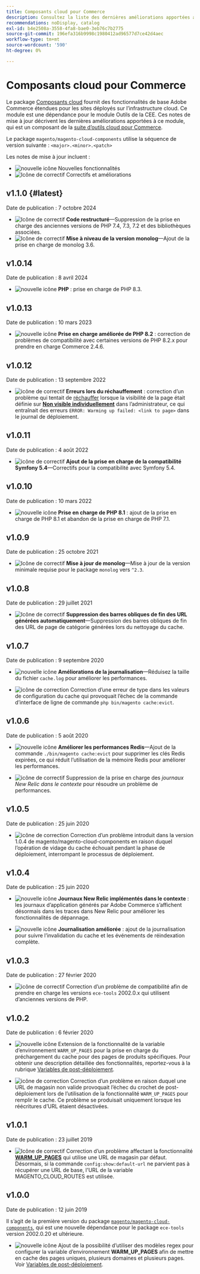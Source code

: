 ```yaml
---
title: Composants cloud pour Commerce
description: Consultez la liste des dernières améliorations apportées au module Composants Cloud .
recommendations: noDisplay, catalog
exl-id: b4e2508a-3558-4fa8-bae0-3eb76c7b2775
source-git-commit: 196efa316b9998c1980412ad96577d7ce42d4aec
workflow-type: tm+mt
source-wordcount: '590'
ht-degree: 0%

---
```


# Composants cloud pour Commerce

Le package [ Composants cloud](https://github.com/magento/magento-cloud-components) fournit des fonctionnalités de base Adobe Commerce étendues pour les sites déployés sur l’infrastructure cloud. Ce module est une dépendance pour le module Outils de la CEE. Ces notes de mise à jour décrivent les dernières améliorations apportées à ce module, qui est un composant de la [suite d’outils cloud pour Commerce](cloud-tools-suite.md).

Le package `magento/magento-cloud-components` utilise la séquence de version suivante : `<major>.<minor>.<patch>`

Les notes de mise à jour incluent :

- ![nouvelle icône](../../assets/new.svg) Nouvelles fonctionnalités
- ![Icône de correctif](../../assets/fix.svg) Correctifs et améliorations

<!--Add release notes below-->

## v1.1.0 {#latest}

Date de publication : 7 octobre 2024

- ![Icône de correctif](../../assets/fix.svg) **Code restructuré**—Suppression de la prise en charge des anciennes versions de PHP 7.4, 7.3, 7.2 et des bibliothèques associées.<!-- MCLOUD-9278 - -->
- ![Icône de correctif](../../assets/fix.svg) **Mise à niveau de la version monolog**—Ajout de la prise en charge de monolog 3.6.<!-- MCLOUD-12855 - -->

## v1.0.14

Date de publication : 8 avril 2024

- ![nouvelle icône](../../assets/new.svg) **PHP** : prise en charge de PHP 8.3.

## v1.0.13

Date de publication : 10 mars 2023

- ![nouvelle icône](../../assets/new.svg) **Prise en charge améliorée de PHP 8.2** : correction de problèmes de compatibilité avec certaines versions de PHP 8.2.x pour prendre en charge Commerce 2.4.6.

## v1.0.12

Date de publication : 13 septembre 2022

- ![icône de correctif](../../assets/fix.svg) **Erreurs lors du réchauffement** : correction d’un problème qui tentait de [réchauffer](../environment/variables-post-deploy.md#warm_up_pages) lorsque la visibilité de la page était définie sur [**Non visible individuellement**](https://experienceleague.adobe.com/en/docs/commerce-admin/systems/data-transfer/data-attributes-product#simple-product-csv-file-structure) dans l’administrateur, ce qui entraînait des erreurs `ERROR: Warming up failed: <link to page>` dans le journal de déploiement.<!-- MCLOUD-9134 -->

## v1.0.11

Date de publication : 4 août 2022

- ![icône de correctif](../../assets/fix.svg) **Ajout de la prise en charge de la compatibilité Symfony 5.4**—Correctifs pour la compatibilité avec Symfony 5.4.<!-- AC-3550 -->

## v1.0.10

Date de publication : 10 mars 2022

- ![nouvelle icône](../../assets/new.svg) **Prise en charge de PHP 8.1** : ajout de la prise en charge de PHP 8.1 et abandon de la prise en charge de PHP 7.1.

## v1.0.9

Date de publication : 25 octobre 2021

- ![Icône de correctif](../../assets/fix.svg) **Mise à jour de monolog**—Mise à jour de la version minimale requise pour le package `monolog` vers `^2.3`.<!-- ACMP-1263 -->

## v1.0.8

Date de publication : 29 juillet 2021

- ![Icône de correctif](../../assets/fix.svg) **Suppression des barres obliques de fin des URL générées automatiquement**—Suppression des barres obliques de fin des URL de page de catégorie générées lors du nettoyage du cache.<!--MCLOUD-7192-->

## v1.0.7

Date de publication : 9 septembre 2020

- ![nouvelle icône](../../assets/new.svg) **Améliorations de la journalisation**—Réduisez la taille du fichier `cache.log` pour améliorer les performances.<!--MCLOUD-6859-->

- ![icône de correction](../../assets/fix.svg) Correction d’une erreur de type dans les valeurs de configuration du cache qui provoquait l’échec de la commande d’interface de ligne de commande `php bin/magento cache:evict`.

## v1.0.6

Date de publication : 5 août 2020

- ![nouvelle icône](../../assets/new.svg) **Améliorer les performances Redis**—Ajout de la commande `./bin/magento cache:evict` pour supprimer les clés Redis expirées, ce qui réduit l’utilisation de la mémoire Redis pour améliorer les performances.<!--MCLOUD-6023-->

- ![icône de correctif](../../assets/fix.svg) Suppression de la prise en charge des *journaux New Relic dans le contexte* pour résoudre un problème de performances.<!--MCLOUD-6422-->

## v1.0.5

Date de publication : 25 juin 2020

- ![icône de correction](../../assets/fix.svg) Correction d’un problème introduit dans la version 1.0.4 de magento/magento-cloud-components en raison duquel l’opération de vidage du cache échouait pendant la phase de déploiement, interrompant le processus de déploiement.

## v1.0.4

Date de publication : 25 juin 2020

- ![nouvelle icône](../../assets/new.svg) **Journaux New Relic implémentés dans le contexte** : les journaux d’application générés par Adobe Commerce s’affichent désormais dans les traces dans New Relic pour améliorer les fonctionnalités de dépannage.<!--MCLOUD-6029-->

- ![nouvelle icône](../../assets/new.svg) **Journalisation améliorée** : ajout de la journalisation pour suivre l’invalidation du cache et les événements de réindexation complète.<!--MCLOUD-6157-->

## v1.0.3

Date de publication : 27 février 2020

- ![icône de correctif](../../assets/fix.svg) Correction d’un problème de compatibilité afin de prendre en charge les versions `ece-tools` 2002.0.x qui utilisent d’anciennes versions de PHP.

## v1.0.2

Date de publication : 6 février 2020

- ![nouvelle icône](../../assets/new.svg) Extension de la fonctionnalité de la variable d’environnement `WARM_UP_PAGES` pour la prise en charge du préchargement du cache pour des pages de produits spécifiques. Pour obtenir une description détaillée des fonctionnalités, reportez-vous à la rubrique [Variables de post-déploiement](../environment/variables-post-deploy.md#warm_up_pages).<!--MAGECLOUD-4444-->

- ![icône de correction](../../assets/fix.svg) Correction d’un problème en raison duquel une URL de magasin non valide provoquait l’échec du crochet de post-déploiement lors de l’utilisation de la fonctionnalité `WARM_UP_PAGES` pour remplir le cache. Ce problème se produisait uniquement lorsque les réécritures d’URL étaient désactivées.<!-- MAGECLOUD-4094 -->

## v1.0.1

Date de publication : 23 juillet 2019

- ![Icône de correctif](../../assets/fix.svg) Correction d’un problème affectant la fonctionnalité [**WARM_UP_PAGES**](../environment/variables-post-deploy.md#warm_up_pages) qui utilise une URL de magasin par défaut. Désormais, si la commande `config:show:default-url` ne parvient pas à récupérer une URL de base, l&#39;URL de la variable MAGENTO_CLOUD_ROUTES est utilisée.<!-- MAGECLOUD-3866 -->

## v1.0.0

Date de publication : 12 juin 2019

Il s’agit de la première version du package [`magento/magento-cloud-components`](https://github.com/magento/magento-cloud-components), qui est une nouvelle dépendance pour le package `ece-tools` version 2002.0.20 et ultérieure.

- ![nouvelle icône](../../assets/new.svg) Ajout de la possibilité d’utiliser des modèles regex pour configurer la variable d’environnement **WARM_UP_PAGES** afin de mettre en cache des pages uniques, plusieurs domaines et plusieurs pages. Voir [Variables de post-déploiement](../environment/variables-post-deploy.md#warm_up_pages).<!--MAGECLOUD-3258-->
